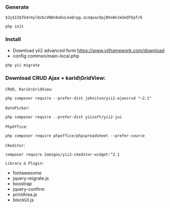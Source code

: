 ### Generate
```
$2y$13$fG4rmylQzbcVW8n8aOuLkeQrpg.sLUqeacOpjBXsWnJeUeQT6pT/6
```
```
php init
```
### Install
- Download yii2 advanced form https://www.yiiframework.com/download
- config common/main-local.php
```
php yii migrate
```

### Download CRUD Ajax + karid\GridView: 
`CRUD, Karik\GridView`: 
```
php composer require --prefer-dist johnitvn/yii2-ajaxcrud "~2.1"
```
`DatePicker`: 
```
php composer require --prefer-dist yiisoft/yii2-jui
```
`PhpOffice`: 
```
php composer require phpoffice/phpspreadsheet --prefer-source
```
`CKeditor`: 
```
composer require 2amigos/yii2-ckeditor-widget:^2.1
```
`Library & Plugin:`
* fontawesome
* jquery-migrate.js
* boostrap
* jquery-confirm
* printArea.js
* blockUI.js
